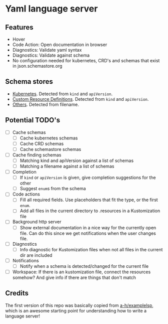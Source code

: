 # Yaml language server

## Features

- Hover
- Code Action: Open documentation in browser
- Diagnostics: Validate yaml syntax
- Diagnostics: Validate against schema
- No configuration needed for kubernetes, CRD's and schemas that exist in
  json.schemastore.org

## Schema stores

- [Kubernetes](github.com/yannh/kubernetes-json-schema). Detected from `kind`
  and `apiVersion`.
- [Custom Resource Definitions](github.com/datreeio/CRDs-catalog). Detected from
  `kind` and `apiVersion`.
- [Others](json.schemastore.org). Detected from filename.

## Potential TODO's

- [ ] Cache schemas
  - [ ] Cache kubernetes schemas
  - [ ] Cache CRD schemas
  - [ ] Cache schemastore schemas
- [ ] Cache finding schemas
  - [ ] Matching kind and apiVersion against a list of schemas
  - [ ] Matching a filename against a list of schemas
- [ ] Completion
  - [ ] If `kind` or `apiVersion` is given, give completion suggestions for the
        other
  - [ ] Suggest `enum`s from the schema
- [ ] Code actions
  - [ ] Fill all required fields. Use placeholders that fit the type, or the
        first `enum`.
  - [ ] Add all files in the current directory to .resources in a Kustomization
        file
- [ ] Background http server
  - [ ] Show external documentation in a nice way for the currently open file.
        Can do this since we get notifications when the user changes file.
- [ ] Diagnostics
  - [ ] Info diagnostic for Kustomization files when not all files in the
        current dir are included
- [ ] Notifications
  - [ ] Notify when a schema is detected/changed for the current file
- [ ] Workspace: If there is an kustomization file, connect the resources
      somehow? And give info if there are things that don't match

## Credits

The first version of this repo was basically copied from
[a-h/examplelsp](https://github.com/a-h/examplelsp), which is an awesome
starting point for understanding how to write a language server!
